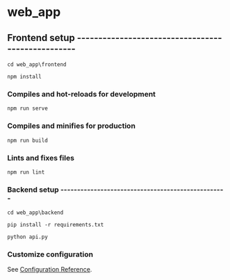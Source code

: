 # web_app

## Frontend setup --------------------------------------------------
```
cd web_app\frontend

npm install
```
### Compiles and hot-reloads for development
```
npm run serve
```
### Compiles and minifies for production
```
npm run build
```
### Lints and fixes files
```
npm run lint
```

### Backend setup --------------------------------------------------
```
cd web_app\backend

pip install -r requirements.txt

python api.py

```

### Customize configuration
See [Configuration Reference](https://cli.vuejs.org/config/).
